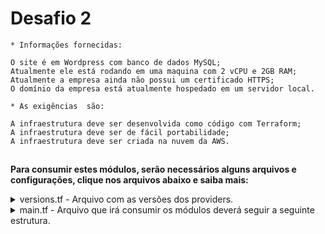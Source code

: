 # Desafio 2
    * Informações fornecidas:

    O site é em Wordpress com banco de dados MySQL;
    Atualmente ele está rodando em uma maquina com 2 vCPU e 2GB RAM;
    Atualmente a empresa ainda não possui um certificado HTTPS;
    O domínio da empresa está atualmente hospedado em um servidor local.

    * As exigências  são:

    A infraestrutura deve ser desenvolvida como código com Terraform;
    A infraestrutura deve ser de fácil portabilidade;
    A infraestrutura deve ser criada na nuvem da AWS.
## 

**Para consumir estes módulos, serão necessários alguns arquivos e configurações, clique nos arquivos abaixo e saiba mais:**
<details>
   <summary>versions.tf - Arquivo com as versões dos providers.</summary>


    terraform {
    required_version = "~> 0.14"

    required_providers {
        aws = {
        source  = "hashicorp/aws"
        version = "~> 3.0"
        }
    }
    }
</details> 

<details>
<summary>main.tf - Arquivo que irá consumir os módulos deverá seguir a seguinte estrutura.</summary>
    
```hcl
    provider "aws" {
    region  = var.region

    }


    module "vpc" {
    source        = "github.com/marcio-machado76/project_Terraform_AWS.git/vpc"
    cidr          = var.cidr
    azs           = var.azs
    region        = var.region
    vpc           = module.vpc.vpc
    tag_vpc       = var.tag_vpc
    az_count      = var.az_count
    nacl          = var.nacl
    vpc_cidrblock = module.vpc.vpc_cidrblock

    }


    module "security-group" {
    source  = "github.com/marcio-machado76/project_Terraform_AWS.git/security_group"
    vpc     = module.vpc.vpc
    sg-self = var.sg-self
    sg-cidr = var.sg-cidr
    tag-sg  = var.tag-sg

    }


    module "ec2-instance" {
    source        = "github.com/marcio-machado76/project_Terraform_AWS.git/ec2"
    sg-web        = module.security-group.sg-web
    public_subnet = module.vpc.public_subnet
    script        = var.script
    key_pair      = var.key_pair
    type          = var.type
    ec2_count     = var.ec2_count

    }


    module "db" {
    source = "github.com/marcio-machado76/project_Terraform_AWS.git/rds"
    #public_subnet = module.vpc.public_subnet
    private_subnet = module.vpc.private_subnet
    sg-web         = module.security-group.sg-web
    type_db        = var.type_db
    dbadmin        = var.dbadmin
    db_passwd      = var.db_passwd

    }


    module "elb" {
    source        = "github.com/marcio-machado76/project_Terraform_AWS.git/elb"
    public_subnet = module.vpc.public_subnet
    sg-web        = module.security-group.sg-web
    ec2_id        = module.ec2-instance.ec2_id
    tag_elb       = var.tag_elb

    }


    module "dns" {
    source       = "github.com/marcio-machado76/project_Terraform_AWS.git/route53"
    elb_endpoint = module.elb.elb_endpoint
    dbrds        = module.db.dbrds
    dns          = var.dns
    meu_site     = var.meu_site
    db_name      = var.db_name

    }

 </details>
``` 
 <details>
<summary>variables.tf - Contém variáveis de todos os módulos e pode ter os valores alterados de acordo com a necessidade.</summary>


    variable "region" {
    type        = string
    description = "Região na AWS"
    default     = "us-east-1"
    }


    variable "azs" {
    description = "Zonas de disponibilidade"
    type        = list(string)
    default     = ["us-east-1a", "us-east-1b", "us-east-1c", "us-east-1d"]
    }

    variable "cidr" {
    description = "CIDR da VPC"
    type        = string
    default     = "10.40.0.0/16"
    }

    variable "tag_vpc" {
    description = "Tag Name da VPC"
    type        = string
    default     = "VPC Terraform"
    }

    variable "az_count" {
    type        = number
    description = "Numero de Zonas de disponibilidade"
    default     = 2
    }


    variable "nacl" {
    description = "Regras de Network Acls AWS"
    type        = map(object({ protocol = string, action = string, cidr_blocks = string, from_port = number, to_port = number }))
    default = {
        100 = { protocol = "tcp", action = "allow", cidr_blocks = "0.0.0.0/0", from_port = 22, to_port = 22 }
        105 = { protocol = "tcp", action = "allow", cidr_blocks = "0.0.0.0/0", from_port = 80, to_port = 80 }
        110 = { protocol = "tcp", action = "allow", cidr_blocks = "0.0.0.0/0", from_port = 443, to_port = 443 }
        150 = { protocol = "tcp", action = "allow", cidr_blocks = "0.0.0.0/0", from_port = 1024, to_port = 65535 }
    }
    }


    variable "sg-cidr" {
    description = "Portas de entrada do security group tcp e/ou udp"

    type = map(object({ to_port = number, description = string, protocol = string, cidr_blocks = list(string) }))
    default = {
        22  = { to_port = 22, description = "Entrada ssh", protocol = "tcp", cidr_blocks = ["0.0.0.0/0"] }
        80  = { to_port = 80, description = "Entrada http", protocol = "tcp", cidr_blocks = ["0.0.0.0/0"] }
        443 = { to_port = 443, description = "Entrada https", protocol = "tcp", cidr_blocks = ["0.0.0.0/0"] }
    }
    }

    variable "sg-self" {
    description = "Portas de entrada do security group liberadas para o mesmo security group"

    type = map(object({ to_port = number, description = string, protocol = string, self = bool }))
    default = {
        3306 = { to_port = 3306, description = "Porta RDS MySql", protocol = "tcp", self = true }

    }
    }

    variable "tag-sg" {
    description = "Tag Name do security group"
    type        = string
    default     = "Sg-Wordpress_Terraform"
    }


    variable "key_pair" {
    type        = string
    description = "Chave na AWS para se conectar via ssh"
    default     = "curso-devops"
    }

    variable "type" {
    type        = string
    default     = "t2.micro"
    description = "Type instance"
    }

    
    variable "type_db" {
    type        = string
    default     = "db.t2.micro"
    description = "Type instance"
    }


    variable "dbadmin" {
    description = "admin user db"
    sensitive   = true
    default     = "admin"
    }


    variable "db_passwd" {
    description = "password db"
    sensitive   = true
    default     = "terraformrds+wordpress"
    }


    variable "script" {
    type        = string
    description = "caminho do script de instalação"
    default     = "script.sh"
    }


    variable "ec2_count" {
    type        = number
    description = "Quantidade de instancias Ec2"
    default     = 2
    }


    variable "tag_elb" {
    type        = string
    description = "Nome do recurso elb"
    default     = "Terraform-elb"
    }

        
    variable "dns" {
    type        = string
    description = "Nome do domínio que sera adicionado a zona hospedada no route53"
    default     = "meu-dominio"
    }


    variable "meu_site" {
    type        = string
    description = "Nome do site sem o domínio"
    default     = "meu-site-wordpress"
    }


    variable "db_name" {
    type        = string
    description = "Nome para o banco de dados no route53"
    default     = "banco"
    }
</details>

<details>   
   
<summary>outputs.tf - Outputs de recursos que serão utilizados em outros módulos.</summary>

    output "ec2-public_ip" {
    description = "Public IP Ec2"
    value       = module.ec2-instance.ec2-public_ip
    }


    output "dbrds" {
    description = "Id do banco de dados RDS MySql"
    value       = module.db.dbrds
    sensitive   = true
    }


    output "namesrv" {
    description = "List nameservers"
    value       = module.dns.namesrv
    }

    output "ec2_id" {
    description = "Id das instancias ec2"
    value       = module.ec2-instance.ec2_id
    }

    output "elb_endpoint" {
    value       = module.elb.elb_endpoint
    description = "dns name do load balance"
    }

</details>

<details>
<summary>script.sh - Script a ser executado no campo "user data" da instancia Ec2.</summary>


    #!/bin/bash

    # Update system
    apt update
    apt upgrade -y

    hostnamectl set-hostname wordpress
    sleep 2
    # install Docker
    apt  install docker.io -y
    usermod -aG docker ubuntu 
    clear
    curl -L "https://github.com/docker/compose/releases/download/1.29.2/docker-compose-$(uname -s)-$(uname -m)" -o /usr/local/bin/docker-compose
    chmod +x /usr/local/bin/docker-compose
    mkdir -p /home/ubuntu/site
    touch /home/ubuntu/docker-compose.yaml

    cat <<EOF > /home/ubuntu/docker-compose.yaml
    wordpress:
        image: wordpress:latest
        restart: always
        ports:
        - "80:80"
        environment:
        WORDPRESS_DB_HOST: <nome-do-banco>.<seu-domínio>:3306
        WORDPRESS_DB_USER: <user para o banco RDS>
        WORDPRESS_DB_PASSWORD: <password do banco RDS>
        WORDPRESS_DB_NAME: terraformrdswp
        volumes:
        ["site/:/var/www/html"]

    EOF
    clear
    cd /home/ubuntu/ && docker-compose up

</details>

## Providers

* AWS

## Requirements

| Name | Version |
|------|---------|
| <a name="requirement_terraform"></a> [terraform](#requirement\_terraform) | ~> 0.14 |
| <a name="requirement_aws"></a> [aws](#requirement\_aws) | ~> 3.0 |



## Modules

| Name | Source | Version |
|------|--------|---------|
| <a name="module_db"></a> [db](#module\_db) | github.com/marcio-machado76/project_Terraform_AWS.git/rds | n/a |
| <a name="module_dns"></a> [dns](#module\_dns) | github.com/marcio-machado76/project_Terraform_AWS.git/route53 | n/a |
| <a name="module_ec2-instance"></a> [ec2-instance](#module\_ec2-instance) | github.com/marcio-machado76/project_Terraform_AWS.git/ec2 | n/a |
| <a name="module_elb"></a> [elb](#module\_elb) | github.com/marcio-machado76/project_Terraform_AWS.git/elb | n/a |
| <a name="module_security-group"></a> [security-group](#module\_security-group) | github.com/marcio-machado76/project_Terraform_AWS.git/security_group | n/a |
| <a name="module_vpc"></a> [vpc](#module\_vpc) | github.com/marcio-machado76/project_Terraform_AWS.git/vpc | n/a |

## Resources

No resources.

## Inputs

| Name | Description | Type | Default | Required |
|------|-------------|------|---------|:--------:|
| <a name="input_az_count"></a> [az\_count](#input\_az\_count) | Numero de Zonas de disponibilidade | `number` | `2` | no |
| <a name="input_azs"></a> [azs](#input\_azs) | Zonas de disponibilidade | `list(string)` | <pre>[<br>  "us-east-1a",<br>  "us-east-1b",<br>  "us-east-1c",<br>  "us-east-1d"<br>]</pre> | no |
| <a name="input_cidr"></a> [cidr](#input\_cidr) | CIDR da VPC | `string` | `"10.40.0.0/16"` | no |
| <a name="input_db_name"></a> [db\_name](#input\_db\_name) | Nome para o banco de dados no route53 | `string` | `"meu-banco"` | no |
| <a name="input_db_passwd"></a> [db\_passwd](#input\_db\_passwd) | password db | `string` | `"senha-do-rds"` | no |
| <a name="input_dbadmin"></a> [dbadmin](#input\_dbadmin) | admin user db | `string` | `"user-admin-do-RDS"` | no |
| <a name="input_dns"></a> [dns](#input\_dns) | Nome do domínio que sera adicionado a zona hospedada no route53 | `string` | `"exemplo.com"` | no |
| <a name="input_ec2_count"></a> [ec2\_count](#input\_ec2\_count) | Quantidade de instancias Ec2 | `number` | `2` | no |
| <a name="input_key_pair"></a> [key\_pair](#input\_key\_pair) | Chave na AWS para se conectar via ssh | `string` | `"minha-key"` | no |
| <a name="input_meu_site"></a> [meu\_site](#input\_meu\_site) | Nome do site sem o domínio | `string` | `"meu-site-wordpress"` | no |
| <a name="input_nacl"></a> [nacl](#input\_nacl) | Regras de Network Acls AWS | `map(object({ protocol = string, action = string, cidr_blocks = string, from_port = number, to_port = number }))` | <pre>{<br>  "100": {<br>    "action": "allow",<br>    "cidr_blocks": "0.0.0.0/0",<br>    "from_port": 22,<br>    "protocol": "tcp",<br>    "to_port": 22<br>  },<br>  "105": {<br>    "action": "allow",<br>    "cidr_blocks": "0.0.0.0/0",<br>    "from_port": 80,<br>    "protocol": "tcp",<br>    "to_port": 80<br>  },<br>  "110": {<br>    "action": "allow",<br>    "cidr_blocks": "0.0.0.0/0",<br>    "from_port": 443,<br>    "protocol": "tcp",<br>    "to_port": 443<br>  },<br>  "150": {<br>    "action": "allow",<br>    "cidr_blocks": "0.0.0.0/0",<br>    "from_port": 1024,<br>    "protocol": "tcp",<br>    "to_port": 65535<br>  }<br>}</pre> | no |
| <a name="input_region"></a> [region](#input\_region) | Região na AWS | `string` | `"us-east-1"` | no |
| <a name="input_script"></a> [script](#input\_script) | caminho do script de instalação | `string` | `"script.sh"` | no |
| <a name="input_sg-cidr"></a> [sg-cidr](#input\_sg-cidr) | Portas de entrada do security group tcp e/ou udp | `map(object({ to_port = number, description = string, protocol = string, cidr_blocks = list(string) }))` | <pre>{<br>  "22": {<br>    "cidr_blocks": [<br>      "0.0.0.0/0"<br>    ],<br>    "description": "Entrada ssh",<br>    "protocol": "tcp",<br>    "to_port": 22<br>  },<br>  "443": {<br>    "cidr_blocks": [<br>      "0.0.0.0/0"<br>    ],<br>    "description": "Entrada https",<br>    "protocol": "tcp",<br>    "to_port": 443<br>  },<br>  "80": {<br>    "cidr_blocks": [<br>      "0.0.0.0/0"<br>    ],<br>    "description": "Entrada http",<br>    "protocol": "tcp",<br>    "to_port": 80<br>  }<br>}</pre> | no |
| <a name="input_sg-self"></a> [sg-self](#input\_sg-self) | Portas de entrada do security group liberadas para o mesmo security group | `map(object({ to_port = number, description = string, protocol = string, self = bool }))` | <pre>{<br>  "3306": {<br>    "description": "Porta RDS MySql",<br>    "protocol": "tcp",<br>    "self": true,<br>    "to_port": 3306<br>  }<br>}</pre> | no |
| <a name="input_tag-sg"></a> [tag-sg](#input\_tag-sg) | Tag Name do security group | `string` | `"Sg-Wordpress_Terraform"` | no |
| <a name="input_tag_elb"></a> [tag\_elb](#input\_tag\_elb) | Nome do recurso elb | `string` | `"Terraform-elb"` | no |
| <a name="input_tag_vpc"></a> [tag\_vpc](#input\_tag\_vpc) | Tag Name da VPC | `string` | `"VPC Terraform"` | no |
| <a name="input_type"></a> [type](#input\_type) | Type instance | `string` | `"t2.micro"` | no |
| <a name="input_type_db"></a> [type\_db](#input\_type\_db) | Type instance | `string` | `"db.t2.micro"` | no |

## Outputs

| Name | Description |
|------|-------------|
| <a name="output_dbrds"></a> [dbrds](#output\_dbrds) | Id do banco de dados RDS MySql |
| <a name="output_ec2-public_ip"></a> [ec2-public\_ip](#output\_ec2-public\_ip) | Public IP Ec2 |
| <a name="output_ec2_id"></a> [ec2\_id](#output\_ec2\_id) | Id das instancias ec2 |
| <a name="output_elb_endpoint"></a> [elb\_endpoint](#output\_elb\_endpoint) | dns name do load balance |
| <a name="output_namesrv"></a> [namesrv](#output\_namesrv) | List nameservers |



## Como usar.
  - Para utilizar localmente crie os arquivos descritos no começo deste tutorial, main.tf, versions.tf, variables.tf, outputs.tf e script.sh.
  - Após criar os arquivos, atente-se aos valores default das variáveis, pois podem ser alterados de acordo com sua necessidade. 
  - As variáveis **az_count** e **ec2_count** devem conter valores iguais, para que a quantidade de instancias seja equivalente a quantidade de subnets publicas para que funcione corretamente o load balance.
  - É necessário editar alguns campos no arquivo **script.sh**, especificamente nas variáveis de ambiente **WORDPRESS_DB_HOST**, **WORDPRESS_DB_USER** e **WORDPRESS_DB_PASSWORD** para coincidir com os inputs utilizados na criação do RDS.
  - Também é necessário informar seu domínio na variável **dns**, o nome de host do seu site na variável **meu_site** e o nome do banco RDS na variável **db_name**.
  Certifique-se que possua as credenciais da AWS - **AWS_ACCESS_KEY_ID** e **AWS_SECRET_ACCESS_KEY**.
  - Para poder acessar as instancias crie uma "key pair" e adicione o nome de sua chave à variável **key_pair**.

### Comandos
Para consumir os módulos deste repositório é necessário ter o terraform instalado ou utilizar o container do terraform dentro da pasta do seu projeto da seguinte forma:

* `docker run -it -v $PWD:/app -w /app --entrypoint "" hashicorp/terraform:light sh` 
    
Em seguida exporte as credenciais da AWS:

* `export AWS_ACCESS_KEY_ID=sua_access_key_id`
* `export AWS_SECRET_ACCESS_KEY=sua_secret_access_key`
    
Agora é só executar os comandos do terraform:

* `terraform init` - Comando irá baixar todos os modulos e plugins necessários.
* `terraform fmt` - Para verificar e formatar a identação dos arquivos.
* `terraform validate` - Para verificar e validar se o código esta correto.
* `terraform plan` - Para criar um plano de todos os recursos que serão utilizados.
* `terraform apply` - Para aplicar a criação/alteração dos recursos. 

